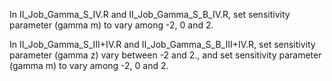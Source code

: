 In II_Job_Gamma_S_IV.R and II_Job_Gamma_S_B_IV.R, set sensitivity parameter (gamma m) to vary among -2, 0 and 2.

In II_Job_Gamma_S_III+IV.R and II_Job_Gamma_S_B_III+IV.R, set sensitivity parameter (gamma z) vary between -2 and 2., and set sensitivity parameter (gamma m) to vary among -2, 0 and 2.